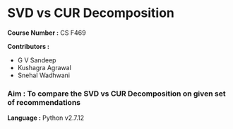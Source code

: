 <h1>SVD vs CUR Decomposition</h1>

<b>Course Number :</b> CS F469

<b>Contributors : </b>
<ul>
<li>G V Sandeep</li>
<li>Kushagra Agrawal</li>
<li>Snehal Wadhwani</li>
</ul>

<h3><b>Aim :</b> To compare the SVD vs CUR Decomposition on given set of recommendations</h3>

<b>Language :</b> Python v2.7.12